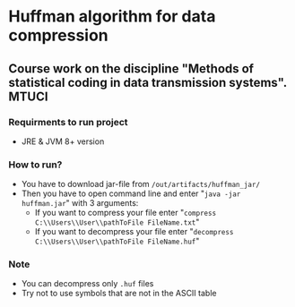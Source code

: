 # Huffman algorithm for data compression

## Course work on the discipline "Methods of statistical coding in data transmission systems". MTUCI

### Requirments to run project

- JRE & JVM 8+ version

### How to run?

- You have to download jar-file from ```/out/artifacts/huffman_jar/```
- Then you have to open command line and enter "```java -jar huffman.jar```" with 3 arguments:
  - If you want to compress your file enter "```compress C:\\Users\\User\\pathToFile FileName.txt```"
  - If you want to decompress your file enter "```decompress C:\\Users\\User\\pathToFile FileName.huf```"

### Note 
- You can decompress only  ```.huf``` files
- Try not to use symbols that are not in the ASCII table
